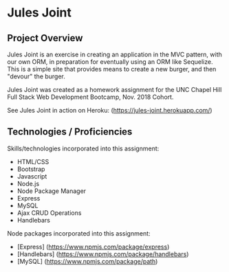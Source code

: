 # Jules Joint

## Project Overview

Jules Joint is an exercise in creating an application in the MVC pattern, with our own ORM, in preparation for eventually using an ORM like Sequelize. This is a simple site that provides means to create a new burger, and then "devour" the burger.

Jules Joint was created as a homework assignment for the UNC Chapel Hill Full Stack Web Development Bootcamp, Nov. 2018 Cohort.

See Jules Joint in action on Heroku: (https://jules-joint.herokuapp.com/)

## Technologies / Proficiencies

Skills/technologies incorporated into this assignment:
* HTML/CSS 
* Bootstrap
* Javascript
* Node.js
* Node Package Manager
* Express
* MySQL
* Ajax CRUD Operations
* Handlebars

Node packages incorporated into this assignment:
* [Express] (https://www.npmjs.com/package/express)
* [Handlebars] (https://www.npmjs.com/package/handlebars)
* [MySQL] (https://www.npmjs.com/package/path)